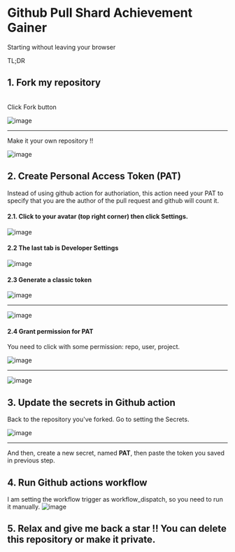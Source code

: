# Github Pull Shard Achievement Gainer
Starting without leaving your browser

TL;DR
## 1. Fork my repository
<br>
Click Fork button

![image](https://github.com/user-attachments/assets/080c7767-aa71-4abe-8fb1-fc5a1f4fa1f9)

---
Make it your own repository !!

![image](https://github.com/user-attachments/assets/a204f373-291f-43b9-8b77-91e5c182367a)

## 2. Create Personal Access Token (PAT)

Instead of using github action for authoriation, this action need your PAT to specify that you are the author of the pull request and github will count it.

#### 2.1. Click to your avatar (top right corner) then click Settings.

![image](https://github.com/user-attachments/assets/efffb05f-c2a1-43f8-959a-282033702d8b)

#### 2.2 The last tab is Developer Settings

![image](https://github.com/user-attachments/assets/3601610b-381d-493b-835a-fc1f457c135e)

#### 2.3 Generate a classic token

![image](https://github.com/user-attachments/assets/61592210-11a7-4032-bf57-48b553e0eb78)
***
![image](https://github.com/user-attachments/assets/4d39511f-ebed-4b2f-99b8-7f788e8d99df)

#### 2.4 Grant permission for PAT
You need to click with some permission: repo, user, project.

![image](https://github.com/user-attachments/assets/1030d123-20c4-4fa8-b282-7efc4e464e36)
***
![image](https://github.com/user-attachments/assets/731737a1-433c-46fb-99f6-5e1bef47260a)

## 3. Update the secrets in Github action
Back to the repository you've forked. Go to setting the Secrets.

![image](https://github.com/user-attachments/assets/e64b9327-56ba-4d51-af9b-3c18157c02ab)

***

And then, create a new secret, named **PAT**, then paste the token you saved in previous step.

## 4. Run Github actions workflow

I am setting the workflow trigger as workflow_dispatch, so you need to run it manually.
![image](https://github.com/user-attachments/assets/3c05380a-f9be-4b06-b799-e6b7598866fe)

## 5. Relax and give me back a star !! You can delete this repository or make it private.
